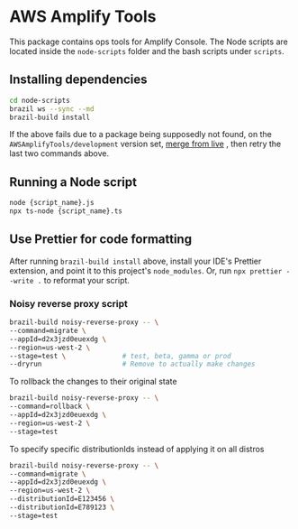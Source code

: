 # AWS Amplify Tools

This package contains ops tools for Amplify Console. The Node scripts are located inside the `node-scripts` folder and
the bash scripts under `scripts`.

## Installing dependencies

```bash
cd node-scripts
brazil ws --sync --md
brazil-build install
```

If the above fails due to a package being supposedly not found, on the `AWSAmplifyTools/development` version
set, [merge from live](https://build.amazon.com/merge#{%22destination%22:%22AWSAmplifyTools/development%22,%22options%22:{%22source%22:%22live%22,%22add%22:[]}})
, then retry the last two commands above.

## Running a Node script

```bash
node {script_name}.js
npx ts-node {script_name}.ts
```

## Use Prettier for code formatting

After running `brazil-build install` above, install your IDE's Prettier extension, and point it to this
project's `node_modules`. Or, run `npx prettier --write .` to reformat your script.

### Noisy reverse proxy script

```bash
brazil-build noisy-reverse-proxy -- \
--command=migrate \
--appId=d2x3jzd0euexdg \
--region=us-west-2 \
--stage=test \              # test, beta, gamma or prod
--dryrun                    # Remove to actually make changes
```

To rollback the changes to their original state

```bash
brazil-build noisy-reverse-proxy -- \
--command=rollback \
--appId=d2x3jzd0euexdg \
--region=us-west-2 \
--stage=test
```

To specify specific distributionIds instead of applying it on all distros

```bash
brazil-build noisy-reverse-proxy -- \
--command=migrate \
--appId=d2x3jzd0euexdg \
--region=us-west-2 \
--distributionId=E123456 \
--distributionId=E789123 \
--stage=test
```